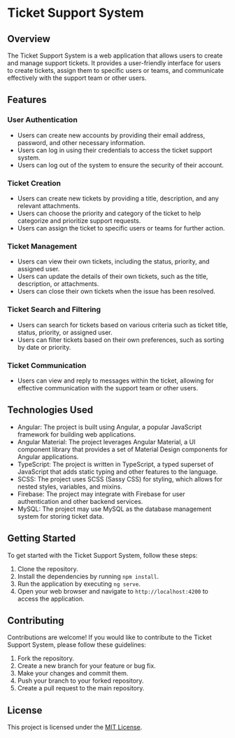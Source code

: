 # Ticket Support System

## Overview

The Ticket Support System is a web application that allows users to create and manage support tickets. It provides a user-friendly interface for users to create tickets, assign them to specific users or teams, and communicate effectively with the support team or other users.

## Features

### User Authentication

- Users can create new accounts by providing their email address, password, and other necessary information.
- Users can log in using their credentials to access the ticket support system.
- Users can log out of the system to ensure the security of their account.

### Ticket Creation

- Users can create new tickets by providing a title, description, and any relevant attachments.
- Users can choose the priority and category of the ticket to help categorize and prioritize support requests.
- Users can assign the ticket to specific users or teams for further action.

### Ticket Management

- Users can view their own tickets, including the status, priority, and assigned user.
- Users can update the details of their own tickets, such as the title, description, or attachments.
- Users can close their own tickets when the issue has been resolved.

### Ticket Search and Filtering

- Users can search for tickets based on various criteria such as ticket title, status, priority, or assigned user.
- Users can filter tickets based on their own preferences, such as sorting by date or priority.

### Ticket Communication

- Users can view and reply to messages within the ticket, allowing for effective communication with the support team or other users.

## Technologies Used

- Angular: The project is built using Angular, a popular JavaScript framework for building web applications.
- Angular Material: The project leverages Angular Material, a UI component library that provides a set of Material Design components for Angular applications.
- TypeScript: The project is written in TypeScript, a typed superset of JavaScript that adds static typing and other features to the language.
- SCSS: The project uses SCSS (Sassy CSS) for styling, which allows for nested styles, variables, and mixins.
- Firebase: The project may integrate with Firebase for user authentication and other backend services.
- MySQL: The project may use MySQL as the database management system for storing ticket data.

## Getting Started

To get started with the Ticket Support System, follow these steps:

1. Clone the repository.
2. Install the dependencies by running `npm install`.
3. Run the application by executing `ng serve`.
4. Open your web browser and navigate to `http://localhost:4200` to access the application.

## Contributing

Contributions are welcome! If you would like to contribute to the Ticket Support System, please follow these guidelines:

1. Fork the repository.
2. Create a new branch for your feature or bug fix.
3. Make your changes and commit them.
4. Push your branch to your forked repository.
5. Create a pull request to the main repository.

## License

This project is licensed under the [MIT License](LICENSE).